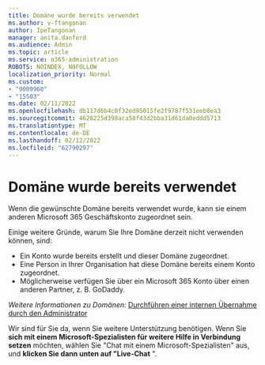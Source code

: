 ```yaml
---
title: Domäne wurde bereits verwendet
ms.author: v-ftangonan
author: IpeTangonan
manager: anita.danford
ms.audience: Admin
ms.topic: article
ms.service: o365-administration
ROBOTS: NOINDEX, NOFOLLOW
localization_priority: Normal
ms.custom:
- "9009960"
- "15503"
ms.date: 02/11/2022
ms.openlocfilehash: db117d6b4c8f32ed95015fe2f9787f531eeb8ea3
ms.sourcegitcommit: 4628225d398aca58f43d2bba31d61da0eddd5713
ms.translationtype: MT
ms.contentlocale: de-DE
ms.lasthandoff: 02/12/2022
ms.locfileid: "62790297"
---
```

# <a name="domain-is-already-taken"></a>Domäne wurde bereits verwendet

Wenn die gewünschte Domäne bereits verwendet wurde, kann sie einem anderen Microsoft 365 Geschäftskonto zugeordnet sein.

Einige weitere Gründe, warum Sie Ihre Domäne derzeit nicht verwenden können, sind:

- Ein Konto wurde bereits erstellt und dieser Domäne zugeordnet.
- Eine Person in Ihrer Organisation hat diese Domäne bereits einem Konto zugeordnet.
- Möglicherweise verfügen Sie über ein Microsoft 365 Konto über einen anderen Partner, z. B. GoDaddy.

*Weitere Informationen zu Domänen:* 
 [Durchführen einer internen Übernahme durch den Administrator](https://docs.microsoft.com/microsoft-365/admin/misc/become-the-admin)

Wir sind für Sie da, wenn Sie weitere Unterstützung benötigen. Wenn Sie **sich mit einem Microsoft-Spezialisten für weitere Hilfe in Verbindung setzen** möchten, wählen Sie "Chat mit einem Microsoft-Spezialisten" aus, und **klicken Sie dann unten auf "Live-Chat** ".
